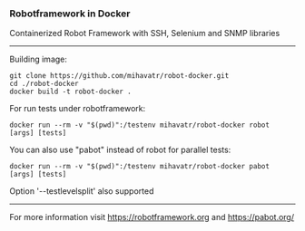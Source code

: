 ### Robotframework in Docker
Containerized Robot Framework with SSH, Selenium and SNMP libraries

---
Building image:
```
git clone https://github.com/mihavatr/robot-docker.git
cd ./robot-docker
docker build -t robot-docker .
```

For run tests under robotframework: 
```
docker run --rm -v "$(pwd)":/testenv mihavatr/robot-docker robot [args] [tests]
```

You can also use "pabot" instead of robot for parallel tests:
```
docker run --rm -v "$(pwd)":/testenv mihavatr/robot-docker pabot [args] [tests]
```
Option '--testlevelsplit' also supported

---
For more information visit https://robotframework.org and https://pabot.org/
